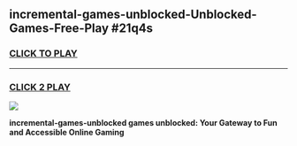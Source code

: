 
## incremental-games-unblocked-Unblocked-Games-Free-Play #21q4s
<h3>
<a href="https://us.freeplayer.one?title=incremental-games-unblocked&ref=9M">CLICK TO PLAY</a></h3>
<hr>

<h3>
<a href="https://us.freeplayer.one?title=incremental-games-unblocked&ref=9M">CLICK 2 PLAY</a>
  
</h3>

<a href="https://us.freeplayer.one?title=incremental-games-unblocked&ref=9M"><img src="https://clearcache.store/games.png"></a>


**incremental-games-unblocked games unblocked: Your Gateway to Fun and Accessible Online Gaming**

